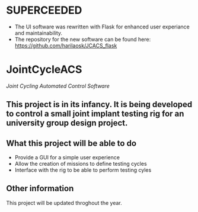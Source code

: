 # SUPERCEEDED
* The UI software was rewritten with Flask for enhanced user experiance and maintainability.
* The repository for the new software can be found here: https://github.com/harilaosk/JCACS_flask

# JointCycleACS
*Joint Cycling Automated Control Software*

## This project is in its infancy. It is being developed to control a small joint implant testing rig for an university group design project.

## What this project will be able to do
* Provide a GUI for a simple user experience
* Allow the creation of missions to define testing cycles
* Interface with the rig to be able to perform testing cyles

## Other information
This project will be updated throghout the year.
